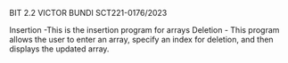 BIT 2.2
VICTOR BUNDI SCT221-0176/2023

Insertion -This is the insertion  program for arrays
Deletion - This program allows the user to enter an array, specify an index for deletion, and then displays the updated array. 
